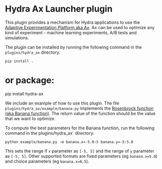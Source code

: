 # Hydra Ax Launcher plugin

This plugin provides a mechanism for Hydra applications to use the [Adaptive Experimentation Platform aka Ax](https://ax.dev/). Ax can be used to optimize any kind of experiment - machine learning experiments, A/B tests and simulations. 

The plugin can be installed by running the following command in the `plugins/hydra_ax` directory:

```
pip install .
```

# or package:
pip install hydra-ax

We include an example of how to use this plugin. The file `plugins/hydra_ax/example/banana.py` implements the [Rosenbrock function (aka Banana function)](https://en.wikipedia.org/wiki/Rosenbrock_function). The return value of the function should be the value that we want to optimize.

To compute the best parameters for the Banana function, run the following command in the plugins/hydra_ax` directory:

```
python example/banana.py -m banana.x=-5.0:5 banana.y=-5:5.0
```

This sets the range if `x` parameter as `[-5, 5]` and the range of `y` parameter as `[-5, 5]`. Other supported formats are fixed parameters (eg `banana.x=5.0`) and choice parameters (eg `banana.x=0,5`).